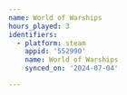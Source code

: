 ```yaml
---
name: World of Warships
hours_played: 3
identifiers:
  - platform: steam
    appid: '552990'
    name: World of Warships
    synced_on: '2024-07-04'

---
```

